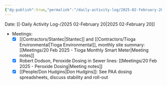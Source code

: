 ```yaml
---
{"dg-publish":true,"permalink":"/daily-activity-log/2025-02-february-20/","noteIcon":"","created":"2025-05-20T10:31:48.729-05:00"}
---
```


Date: [[-Daily Activity Log-/2025 02-February 20\|2025 02-February 20]]

- Meetings:
	- [x] [[Contractors/Stantec\|Stantec]] and [[Contractors/Tioga Environmental\|Tioga Environmental]], monthly site summary: [[Meetings/20 Feb 2025 - Tioga Monthly Smart Meter\|Meeting notes]]
	- [x] Robert Dodson, Peroxide Dosing in Sewer lines: [[Meetings/20 Feb 2025 - Peroxide Dosing\|Meeting notes]]
	- [x] [[People/Don Hudgins\|Don Hudgins]]: See PAA dosing spreadsheets, discuss stability and roll-out